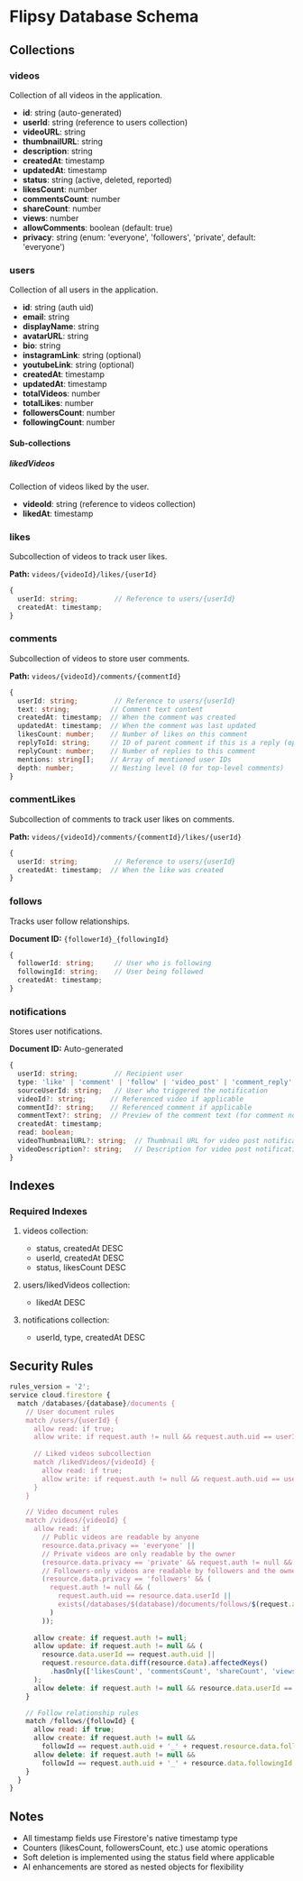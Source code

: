 # Flipsy Database Schema

## Collections

### videos
Collection of all videos in the application.

- **id**: string (auto-generated)
- **userId**: string (reference to users collection)
- **videoURL**: string
- **thumbnailURL**: string
- **description**: string
- **createdAt**: timestamp
- **updatedAt**: timestamp
- **status**: string (active, deleted, reported)
- **likesCount**: number
- **commentsCount**: number
- **shareCount**: number
- **views**: number
- **allowComments**: boolean (default: true)
- **privacy**: string (enum: 'everyone', 'followers', 'private', default: 'everyone')

### users
Collection of all users in the application.

- **id**: string (auth uid)
- **email**: string
- **displayName**: string
- **avatarURL**: string
- **bio**: string
- **instagramLink**: string (optional)
- **youtubeLink**: string (optional)
- **createdAt**: timestamp
- **updatedAt**: timestamp
- **totalVideos**: number
- **totalLikes**: number
- **followersCount**: number
- **followingCount**: number

#### Sub-collections

##### likedVideos
Collection of videos liked by the user.

- **videoId**: string (reference to videos collection)
- **likedAt**: timestamp

### likes
Subcollection of videos to track user likes.

**Path:** `videos/{videoId}/likes/{userId}`
```typescript
{
  userId: string;         // Reference to users/{userId}
  createdAt: timestamp;
}
```

### comments
Subcollection of videos to store user comments.

**Path:** `videos/{videoId}/comments/{commentId}`
```typescript
{
  userId: string;         // Reference to users/{userId}
  text: string;          // Comment text content
  createdAt: timestamp;  // When the comment was created
  updatedAt: timestamp;  // When the comment was last updated
  likesCount: number;    // Number of likes on this comment
  replyToId: string;     // ID of parent comment if this is a reply (optional)
  replyCount: number;    // Number of replies to this comment
  mentions: string[];    // Array of mentioned user IDs
  depth: number;         // Nesting level (0 for top-level comments)
}
```

### commentLikes
Subcollection of comments to track user likes on comments.

**Path:** `videos/{videoId}/comments/{commentId}/likes/{userId}`
```typescript
{
  userId: string;         // Reference to users/{userId}
  createdAt: timestamp;  // When the like was created
}
```

### follows
Tracks user follow relationships.

**Document ID:** `{followerId}_{followingId}`
```typescript
{
  followerId: string;     // User who is following
  followingId: string;    // User being followed
  createdAt: timestamp;
}
```

### notifications
Stores user notifications.

**Document ID:** Auto-generated
```typescript
{
  userId: string;         // Recipient user
  type: 'like' | 'comment' | 'follow' | 'video_post' | 'comment_reply';  // Type of notification
  sourceUserId: string;   // User who triggered the notification
  videoId?: string;      // Referenced video if applicable
  commentId?: string;    // Referenced comment if applicable
  commentText?: string;  // Preview of the comment text (for comment notifications)
  createdAt: timestamp;
  read: boolean;
  videoThumbnailURL?: string;  // Thumbnail URL for video post notifications
  videoDescription?: string;   // Description for video post notifications
}
```

## Indexes

### Required Indexes

1. videos collection:
   - status, createdAt DESC
   - userId, createdAt DESC
   - status, likesCount DESC

2. users/likedVideos collection:
   - likedAt DESC

3. notifications collection:
   - userId, type, createdAt DESC

## Security Rules

```javascript
rules_version = '2';
service cloud.firestore {
  match /databases/{database}/documents {
    // User document rules
    match /users/{userId} {
      allow read: if true;
      allow write: if request.auth != null && request.auth.uid == userId;
      
      // Liked videos subcollection
      match /likedVideos/{videoId} {
        allow read: if true;
        allow write: if request.auth != null && request.auth.uid == userId;
      }
    }

    // Video document rules
    match /videos/{videoId} {
      allow read: if 
        // Public videos are readable by anyone
        resource.data.privacy == 'everyone' ||
        // Private videos are only readable by the owner
        (resource.data.privacy == 'private' && request.auth != null && request.auth.uid == resource.data.userId) ||
        // Followers-only videos are readable by followers and the owner
        (resource.data.privacy == 'followers' && (
          request.auth != null && (
            request.auth.uid == resource.data.userId ||
            exists(/databases/$(database)/documents/follows/$(request.auth.uid + '_' + resource.data.userId))
          )
        ));
      
      allow create: if request.auth != null;
      allow update: if request.auth != null && (
        resource.data.userId == request.auth.uid ||
        request.resource.data.diff(resource.data).affectedKeys()
          .hasOnly(['likesCount', 'commentsCount', 'shareCount', 'views'])
      );
      allow delete: if request.auth != null && resource.data.userId == request.auth.uid;
    }

    // Follow relationship rules
    match /follows/{followId} {
      allow read: if true;
      allow create: if request.auth != null && 
        followId == request.auth.uid + '_' + request.resource.data.followingId;
      allow delete: if request.auth != null && 
        followId == request.auth.uid + '_' + resource.data.followingId;
    }
  }
}
```

## Notes

- All timestamp fields use Firestore's native timestamp type
- Counters (likesCount, followersCount, etc.) use atomic operations
- Soft deletion is implemented using the status field where applicable
- AI enhancements are stored as nested objects for flexibility



